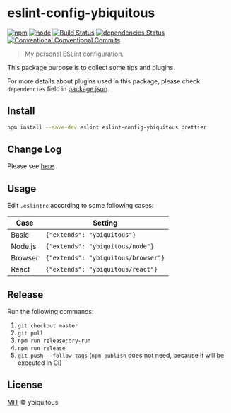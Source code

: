 # eslint-config-ybiquitous

[![npm](https://img.shields.io/npm/v/eslint-config-ybiquitous.svg)](https://www.npmjs.com/package/eslint-config-ybiquitous)
[![node](https://img.shields.io/node/v/eslint-config-ybiquitous.svg)](https://github.com/ybiquitous/eslint-config-ybiquitous)
[![Build Status](https://travis-ci.org/ybiquitous/eslint-config-ybiquitous.svg?branch=master)](https://travis-ci.org/ybiquitous/eslint-config-ybiquitous)
[![dependencies Status](https://david-dm.org/ybiquitous/eslint-config-ybiquitous/status.svg)](https://david-dm.org/ybiquitous/eslint-config-ybiquitous)
[![Conventional Conventional Commits](https://img.shields.io/badge/Conventional%20Commits-1.0.0-yellow.svg)](https://conventionalcommits.org)

> My personal ESLint configuration.

This package purpose is to collect some tips and plugins.

For more details about plugins used in this package,
please check `dependencies` field in [package.json](package.json).

## Install

```sh
npm install --save-dev eslint eslint-config-ybiquitous prettier
```

## Change Log

Please see [here](CHANGELOG.md).

## Usage

Edit `.eslintrc` according to some following cases:

| Case    | Setting                             |
| ------- | ----------------------------------- |
| Basic   | `{"extends": "ybiquitous"}`         |
| Node.js | `{"extends": "ybiquitous/node"}`    |
| Browser | `{"extends": "ybiquitous/browser"}` |
| React   | `{"extends": "ybiquitous/react"}`   |

## Release

Run the following commands:

1.  `git checkout master`
1.  `git pull`
1.  `npm run release:dry-run`
1.  `npm run release`
1.  `git push --follow-tags`
    (`npm publish` does not need, because it will be executed in CI)

## License

[MIT](LICENSE) © ybiquitous
